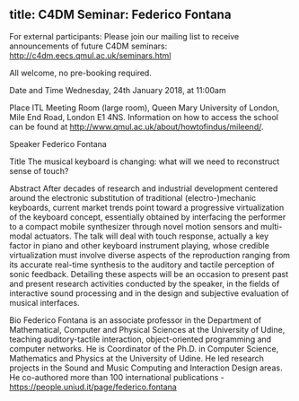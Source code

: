 title: C4DM Seminar: Federico Fontana
-----------------

For external participants: Please join our mailing list to receive announcements of future C4DM seminars: http://c4dm.eecs.qmul.ac.uk/seminars.html

All welcome, no pre-booking required.

Date and Time
Wednesday, 24th January 2018, at 11:00am

Place
ITL Meeting Room (large room), Queen Mary University of London, Mile End Road, London E1 4NS. Information on how to access the school can be found at http://www.qmul.ac.uk/about/howtofindus/mileend/.

Speaker
Federico Fontana

Title
The musical keyboard is changing: what will we need to reconstruct sense of touch?

Abstract
After decades of research and industrial development centered around the electronic substitution of traditional (electro-)mechanic keyboards, current market trends point toward a progressive virtualization of the keyboard concept, essentially obtained by interfacing the performer to a compact mobile synthesizer through novel motion sensors and multi-modal actuators. The talk will deal with touch response, actually a key factor in piano and other keyboard instrument playing, whose credible virtualization must involve diverse aspects of the reproduction ranging from its accurate real-time synthesis to the auditory and tactile perception of sonic feedback. Detailing these aspects will be an occasion to present past and present research activities conducted by the speaker, in the fields of interactive sound processing and in the design and subjective evaluation of musical interfaces.

Bio
Federico Fontana is an associate professor in the Department of Mathematical, Computer and Physical Sciences at the University of Udine, teaching auditory-tactile interaction, object-oriented programming and computer networks. He is Coordinator of the Ph.D. in Computer Science, Mathematics and Physics at the University of Udine. He led research projects in the Sound and Music Computing and Interaction Design areas. He co-authored more than 100 international publications - https://people.uniud.it/page/federico.fontana
